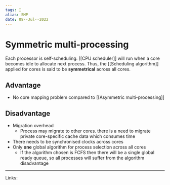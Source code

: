 ```yaml
---
tags: 🌱
alias: SMP
date: 08--Jul--2022
---
```


# Symmetric multi-processing
Each processor is self-scheduling. [[CPU scheduler]] will run when a core becomes idle to allocate next process. Thus, the [[Scheduling algorithm]] applied for cores is said to be **symmetrical** across all cores.

## Advantage
- No core mapping problem compared to [[Asymmetric multi-processing]]

## Disadvantage
- Migration overhead
    - Process may migrate to other cores. there is a need to migrate private core-specific cache data which consumes time
- There needs to be synchronised clocks across cores
- Only **one** global algorithm for process selection across all cores
    - If the algorithm chosen is FCFS then there will be a single global ready queue, so all processes will suffer from the algorithm disadvantage

---
Links: 